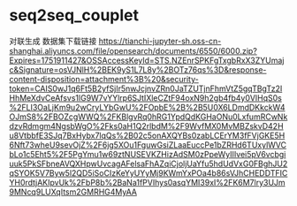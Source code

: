 # seq2seq_couplet
对联生成
数据集下载链接
https://tianchi-jupyter-sh.oss-cn-shanghai.aliyuncs.com/file/opensearch/documents/6550/6000.zip?Expires=1751911427&OSSAccessKeyId=STS.NZEnrSPKFgTxgbRxX3ZYUmajc&Signature=osVJNlH%2BEK9yS1L7L8y%2BOTz76qs%3D&response-content-disposition=attachment%3B%20&security-token=CAIS0wJ1q6Ft5B2yfSjIr5nwJcjnvZRn0JaTZUTjnFhmVtZ5gqTBgTz2IHhMeXdvCeAfsvs1lG9W7vYYlrp6SJtIXleCZtF94oxN9h2gb4fb4y0VIHqS0s%2FLI3OaLjKm9u2wCryLYbGwU%2FOpbE%2B%2B5U0X6LDmdDKkckW4OJmS8%2FBOZcgWWQ%2FKBlgvRq0hRG1YpdQdKGHaONu0LxfumRCwNkdzvRdmgm4NgsbWgO%2Fks0aH1Q2rlbdM%2F9WvfMX0MvMBZskvD42Hu8VtbbfE3SJq7BxHybx7lqQs%2B02c5onAXQYBs0zabLCErYM3fFVjGKE5H6Nft73wheU9sevOjZ%2F6jg5XOu1FguwGsiZLaaEuccPe1bZRHd6TUxylWVCbLo1c5Eht5%2F5PgYmu1w69ztNUSEVKZHizAdSM0zPpeWyIIIvei5pV6vcbgiuuk5PkSFbneAVQXHpwUvcagAFelsaFhAZqiCjoljUaYfu5hdUdVxG0FBghJU2qSYOK5V7Byw5l2QD5iSoCIzKeYyUYyMj9KWmYxPOa4b86sVJhCHEDDTFICYH0rdtjAKIpvUk%2FbP8b%2BaNa1fPVIhys0asqYMI39xI%2FK6M7lry3UJm9MNcq9LUXqItsm2GMRHG4MyAA
